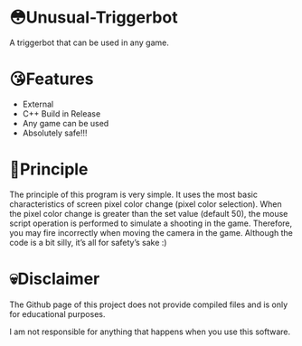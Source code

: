 # 😳Unusual-Triggerbot
A triggerbot that can be used in any game.
# 😘Features
- External
- C++ Build in Release
- Any game can be used
- Absolutely safe!!!
# 🧐Principle
The principle of this program is very simple. It uses the most basic characteristics of screen pixel color change (pixel color selection). When the pixel color change is greater than the set value (default 50), the mouse script operation is performed to simulate a shooting in the game. Therefore, you may fire incorrectly when moving the camera in the game. Although the code is a bit silly, it’s all for safety’s sake :)
# 💀Disclaimer
The Github page of this project does not provide compiled files and is only for educational purposes.

I am not responsible for anything that happens when you use this software.
